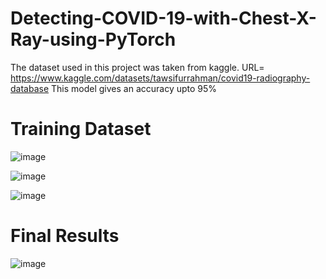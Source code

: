 # Detecting-COVID-19-with-Chest-X-Ray-using-PyTorch
The dataset used in this project was taken from kaggle.
URL= https://www.kaggle.com/datasets/tawsifurrahman/covid19-radiography-database
This model gives an accuracy upto 95%
# Training Dataset 
![image](https://github.com/user-attachments/assets/232ea765-9f79-4ab9-bfe5-52cb33cb3e70)

![image](https://github.com/user-attachments/assets/92d6dc9e-b0ca-416f-83e1-cccce28da3b8)

![image](https://github.com/user-attachments/assets/d94091e4-9bbc-4cb4-a877-5cb047afdb84)

# Final Results
![image](https://github.com/user-attachments/assets/bf80877a-7d39-4f73-bf27-674675467253)





